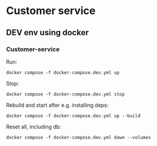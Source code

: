 # Customer service

## DEV env using docker


### Customer-service

Run:

```
docker compose -f docker-compose.dev.yml up
```

Stop:

```
docker compose -f docker-compose.dev.yml stop 
```

Rebuild and start after e.g. installing deps:

```
docker compose -f docker-compose.dev.yml up --build
```

Reset all, including db:

```
docker compose -f docker-compose.dev.yml down --volumes
```


